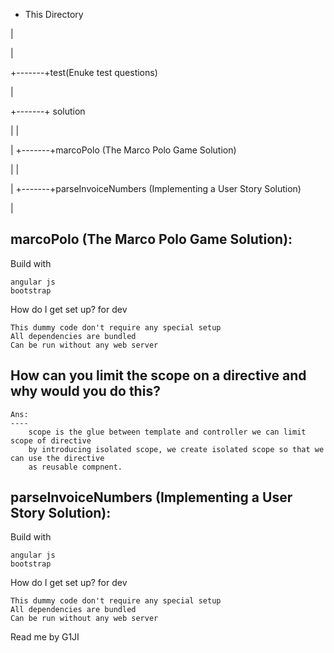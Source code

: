 

+ This Directory

|

|

+-------+test(Enuke test questions)

|

+-------+ solution

|	|

|	+-------+marcoPolo (The Marco Polo Game Solution)

|	|

|	+-------+parseInvoiceNumbers (Implementing a User Story Solution)

|




marcoPolo (The Marco Polo Game Solution):
-----------------------------------------

Build with

	angular js
	bootstrap

How do I get set up? for dev

	This dummy code don't require any special setup 
	All dependencies are bundled
	Can be run without any web server


How can you limit the scope on a directive and why would you do this? 
---------------------------------------------------------------------

	Ans: 
	----	
		scope is the glue between template and controller we can limit scope of directive 
		by introducing isolated scope, we create isolated scope so that we can use the directive
		as reusable compnent.





parseInvoiceNumbers (Implementing a User Story Solution):
---------------------------------------------------------

Build with

	angular js
	bootstrap

How do I get set up? for dev

	This dummy code don't require any special setup 
	All dependencies are bundled
	Can be run without any web server
























Read me by G1JI
